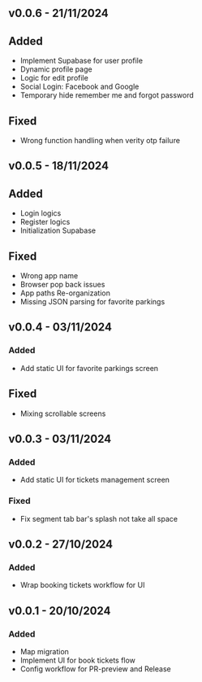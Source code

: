 ## v0.0.6 - 21/11/2024
## Added
- Implement Supabase for user profile
- Dynamic profile page
- Logic for edit profile
- Social Login: Facebook and Google
- Temporary hide remember me and forgot password
## Fixed
- Wrong function handling when verity otp failure

## v0.0.5 - 18/11/2024
## Added
- Login logics
- Register logics
- Initialization Supabase
## Fixed
- Wrong app name
- Browser pop back issues
- App paths Re-organization
- Missing JSON parsing for favorite parkings

## v0.0.4 - 03/11/2024
### Added
- Add static UI for favorite parkings screen
## Fixed
- Mixing scrollable screens

## v0.0.3 - 03/11/2024
### Added
- Add static UI for tickets management screen
### Fixed
- Fix segment tab bar's splash not take all space

## v0.0.2 - 27/10/2024
### Added
- Wrap booking tickets workflow for UI

## v0.0.1 - 20/10/2024
### Added
- Map migration
- Implement UI for book tickets flow
- Config workflow for PR-preview and Release